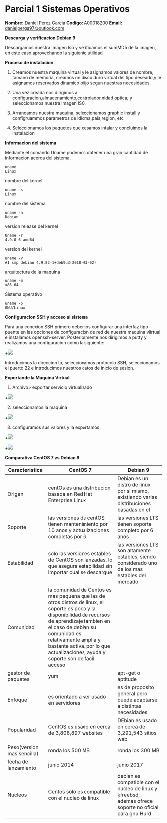 # Parcial 1 Sistemas Operativos

**Nombre:** Daniel Perez Garcia 
**Codigo:** A00018200
**Email:**  danielperga97@outlook.com 

**Descarga y verificacion Debian 9**

Descargamos nuestra imagen Iso y verificamos el sumMD5 de la imagen, en este caso aprovechando la siguiente utilidad


**Proceso de instalacion**

1. Creamos nuestra maquina virtual y le asignamos valores de nombre, tamano de memoria, creamos un disco duro virtual del tipo deseado,y le asignamos reservados dinamico ofijo segun nuestras necesidades.

2. Una vez creada nos dirigimos a configuracion,almacenamiento,controlador,nidad optica, y seleccionamos nuestra imagen ISO.

3. Arrancamos nuestra maquina, seleccionamos graphic install y configruammos parametros de idioma,pais,region, etc

4. Seleccionamos los paquetes que desamos intalar y concluimos la instalacion



**Informacion del sistema**

Mediante el comando Uname podemos obtener una gran cantidad de informacion acerca del sistema. 

```
uname
Linux
```
nombre del kernel
```
uname -s
Linux
```
nombre del sistema
```
uname -n
Debian
```
version release del kernel 
```
Uname -r 
4.9.0-6-amd64
```
version del kernel
```
uname -v
#1 smp debian 4.9.82-1+deb9u3(2018-03-02)
``` 
arquitectura de la maquina
```
uname -m
x86_64
```
Sistema operativo
``` 
uname -o 
GNU/Linux
``` 

**Configuracion SSH y acceso al sistema**

Para una conexion SSH primero debemos configurar una interfaz tipo puente en las opciones de configuracion de red de nuestra maquina viirtual e instalamos openssh-server. Posteriormente nos dirigimos a putty y realizamos una configuracion como la siguiente: 

+![](capturas/putty.PNG)

Introducimos la direccion Ip, seleccionamos protocolo SSH, seleccionamos el puerto 22 e introducimos nuestros datos de inicio de sesion.

**Exportande la Maquina Virtual**
1. Archivo> exportar servicio virtualizado 

+![](capturas/exp1.PNG)

2. seleccionamos la maquina

+![](capturas/exp2.PNG)

3. configuramos sus valores y la exportamos.

+![](capturas/exp3.PNG)

+![](capturas/exp4.PNG)


**Comparativa CentOS 7 vs Debian 9**

**Caracteristica** | **CentOS 7** | **Debian 9**
---|---|---
Origen |centOs es una distribucion basada en Red Hat Enterprise Linux| Debian es un distro de linux por si mismo, existiendo varias distribuciones basadas en el
Soporte | las versiones de centOS tienen mantenimiento por 10 anos y actualizaciones completas por 6 | las versiones LTS tienen soporte completo por 6 anos
Estabilidad|solo las versiones estables de CentOS son lanzadas, lo que asegura estabilidad sin importar cual se descargue| las versiones LTS son altamente estables, siendo considerado uno de los mas estables del mercado
Comunidad |la comunidad de Centos es mas pequena que las de otros distros de linux, el soporte es poco y la disponibilidad de recursos de aprendizaje tambien  en el caso de debian su comunidad es relativamente amplia y bastante activa, por lo que actualizaciones, ayuda y soporte son de facil acceso
gestor de paquetes| yum | apt-get o aptitude
Enfoque | es orientado a ser usado en servidores | es de proposito general pero puede adaptarse a distintas necesidades
Popularidad | CentOS es usado en cerca de 3,808,897 websites | DEbian es usado en cerca de 3,291,543 sitios web
Peso(version mas sencilla) | ronda los 500 MB | ronda los 300 MB
fecha de lanzamiento | junio 2014 |junio 2017
Nucleos | Centos solo es compatible con el nucleo de linux | debian es compatible con el nucleo de linux y kfreebsd, ademas ofrece soporte no oficial para gnu Hurd
